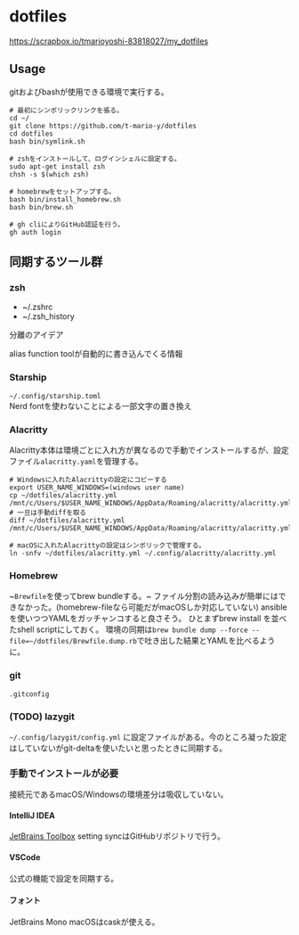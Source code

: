 # dotfiles

<https://scrapbox.io/tmarioyoshi-83818027/my_dotfiles>

## Usage

gitおよびbashが使用できる環境で実行する。

```shell script
# 最初にシンボリックリンクを張る。
cd ~/
git clone https://github.com/t-mario-y/dotfiles
cd dotfiles
bash bin/symlink.sh

# zshをインストールして、ログインシェルに設定する。
sudo apt-get install zsh
chsh -s $(which zsh)

# homebrewをセットアップする。
bash bin/install_homebrew.sh
bash bin/brew.sh

# gh cliによりGitHub認証を行う。
gh auth login
```

## 同期するツール群

### zsh

- ~/.zshrc
- ~/.zsh_history

分離のアイデア

alias
function
toolが自動的に書き込んでくる情報

### Starship

`~/.config/starship.toml`  
Nerd fontを使わないことによる一部文字の置き換え

### Alacritty

Alacritty本体は環境ごとに入れ方が異なるので手動でインストールするが、設定ファイル`alacritty.yaml`を管理する。

```shell script
# Windowsに入れたAlacrittyの設定にコピーする
export USER_NAME_WINDOWS=(windows user name)
cp ~/dotfiles/alacritty.yml /mnt/c/Users/$USER_NAME_WINDOWS/AppData/Roaming/alacritty/alacritty.yml
# 一旦は手動diffを取る
diff ~/dotfiles/alacritty.yml /mnt/c/Users/$USER_NAME_WINDOWS/AppData/Roaming/alacritty/alacritty.yml

# macOSに入れたAlacrittyの設定はシンボリックで管理する。
ln -snfv ~/dotfiles/alacritty.yml ~/.config/alacritty/alacritty.yml
```

### Homebrew

~`Brewfile`を使ってbrew bundleする。~
ファイル分割の読み込みが簡単にはできなかった。(homebrew-fileなら可能だがmacOSしか対応していない)
ansibleを使いつつYAMLをガッチャンコすると良さそう。
ひとまずbrew install を並べたshell scriptにしておく。
環境の同期は`brew bundle dump --force --file=~/dotfiles/Brewfile.dump.rb`で吐き出した結果とYAMLを比べるように。

### git

`.gitconfig`

### (TODO) lazygit

`~/.config/lazygit/config.yml` に設定ファイルがある。今のところ凝った設定はしていないがgit-deltaを使いたいと思ったときに同期する。

### 手動でインストールが必要

接続元であるmacOS/Windowsの環境差分は吸収していない。

#### IntelliJ IDEA

[JetBrains Toolbox](https://www.jetbrains.com/ja-jp/toolbox-app/)
setting syncはGitHubリポジトリで行う。

#### VSCode

公式の機能で設定を同期する。

#### フォント

JetBrains Mono
macOSはcaskが使える。
